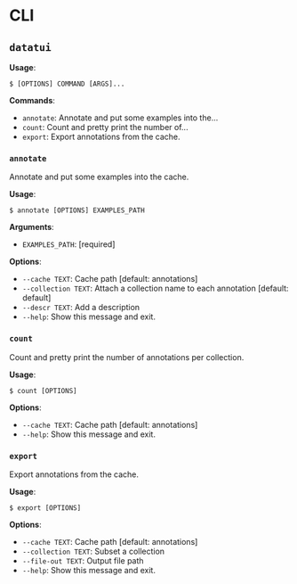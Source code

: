 # CLI

## `datatui`

**Usage**:

```console
$ [OPTIONS] COMMAND [ARGS]...
```

**Commands**:

* `annotate`: Annotate and put some examples into the...
* `count`: Count and pretty print the number of...
* `export`: Export annotations from the cache.

### `annotate`

Annotate and put some examples into the cache.

**Usage**:

```console
$ annotate [OPTIONS] EXAMPLES_PATH
```

**Arguments**:

* `EXAMPLES_PATH`: [required]

**Options**:

* `--cache TEXT`: Cache path  [default: annotations]
* `--collection TEXT`: Attach a collection name to each annotation  [default: default]
* `--descr TEXT`: Add a description
* `--help`: Show this message and exit.

### `count`

Count and pretty print the number of annotations per collection.

**Usage**:

```console
$ count [OPTIONS]
```

**Options**:

* `--cache TEXT`: Cache path  [default: annotations]
* `--help`: Show this message and exit.

### `export`

Export annotations from the cache.

**Usage**:

```console
$ export [OPTIONS]
```

**Options**:

* `--cache TEXT`: Cache path  [default: annotations]
* `--collection TEXT`: Subset a collection
* `--file-out TEXT`: Output file path
* `--help`: Show this message and exit.

